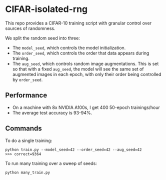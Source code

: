 # CIFAR-isolated-rng

This repo provides a CIFAR-10 training script with granular control over sources of randomness.

We split the random seed into three:
* The `model_seed`, which controls the model initialization.
* The `order_seed`, which controls the order that data appears during training.
* The `aug_seed`, which controls random image augmentations. This is set so that with a fixed `aug_seed`, the model will see the same set of augmented images in each epoch, with only their order being controlled by `order_seed`.

## Performance
* On a machine with 8x NVIDIA A100s, I get 400 50-epoch trainings/hour
* The average test accuracy is 93-94%.

## Commands
To do a single training:
```
python train.py --model_seed=42 --order_seed=42 --aug_seed=42
>>> correct=9364
```

To run many training over a sweep of seeds:
```
python many_train.py
```

